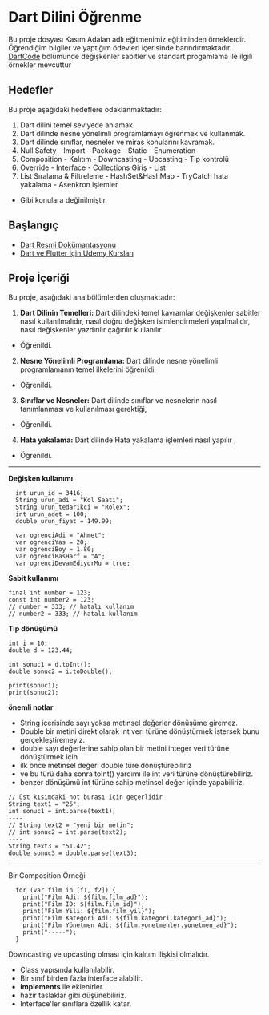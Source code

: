 # Dart Dilini Öğrenme

Bu proje dosyası Kasım Adalan adlı eğitmenimiz eğitiminden örneklerdir. Öğrendiğim bilgiler ve yaptığım ödevleri içerisinde barındırmaktadır.
[DartCode](https://github.com/kayamekin/flutter_bootcamp_kasimadalan/tree/main/lib/dartcode) bölümünde değişkenler sabitler ve standart progamlama ile ilgili örnekler mevcuttur

## Hedefler

Bu proje aşağıdaki hedeflere odaklanmaktadır:

1. Dart dilini temel seviyede anlamak.
2. Dart dilinde nesne yönelimli programlamayı öğrenmek ve kullanmak.
3. Dart dilinde sınıflar, nesneler ve miras konularını kavramak.
4. Null Safety - Import - Package - Static - Enumeration
5. Composition - Kalıtım - Downcasting - Upcasting - Tip kontrolü
6.  Override - Interface - Collections Giriş - List
7. List Sıralama & Filtreleme - HashSet&HashMap - TryCatch hata yakalama - Asenkron işlemler

* Gibi konulara değinilmiştir.

## Başlangıç
- [Dart Resmi Dokümantasyonu](https://dart.dev/guides)
- [Dart ve Flutter İçin Udemy Kursları](https://www.udemy.com/)
## Proje İçeriği
Bu proje, aşağıdaki ana bölümlerden oluşmaktadır:
1. **Dart Dilinin Temelleri:** Dart dilindeki temel kavramlar değişkenler sabitler nasıl kullanılmalıdır, nasıl doğru değişken isimlendirmeleri yapılmalıdır,
nasıl değişkenler yazdırılır çağırılır kullanılır
* Öğrenildi.
2. **Nesne Yönelimli Programlama:** Dart dilinde nesne yönelimli programlamanın temel ilkelerini öğrenildi.
* Öğrenildi.

3. **Sınıflar ve Nesneler:** Dart dilinde sınıflar ve nesnelerin nasıl tanımlanması ve kullanılması gerektiği,
* Öğrenildi.

4. **Hata yakalama:** Dart dilinde Hata yakalama işlemleri nasıl yapılır ,
* Öğrenildi.

---
**Değişken kullanımı** 
```
  int urun_id = 3416;
  String urun_adi = "Kol Saati";
  String urun_tedarikci = "Rolex";
  int urun_adet = 100;
  double urun_fiyat = 149.99;
```
```
  var ogrenciAdi = "Ahmet";
  var ogrenciYas = 20;
  var ogrenciBoy = 1.80;
  var ogrenciBasHarf = "A";
  var ogrenciDevamEdiyorMu = true;
```
**Sabit kullanımı**
```
final int number = 123;
const int number2 = 123;
// number = 333; // hatalı kullanım
// number2 = 333; // hatalı kullanım
```

**Tip dönüşümü**

```
int i = 10;
double d = 123.44;

int sonuc1 = d.toInt();
double sonuc2 = i.toDouble();

print(sonuc1);
print(sonuc2);
```
  **önemli notlar**
  * String içerisinde sayı yoksa metinsel değerler dönüşüme giremez.
  * Double bir metini direkt olarak int veri türüne dönüştürmek istersek bunu gerçekleştiremeyiz.
  * double sayı değerlerine sahip olan bir metini integer veri türüne dönüştürmek için
  * ilk önce metinsel değeri double türe dönüştürebiliriz
  * ve bu türü daha sonra toInt() yardımı ile int veri türüne dönüştürebiliriz.
  * benzer dönüşümü int türüne sahip metinsel değer içinde yapabiliriz.


```
// üst kısımdaki not burası için geçerlidir
String text1 = "25";
int sonuc1 = int.parse(text1);
----
// String text2 = "yeni bir metin";
// int sonuc2 = int.parse(text2);
----
String text3 = "51.42";
double sonuc3 = double.parse(text3);
```

---
Bir Composition Örneği
```
  for (var film in [f1, f2]) {
    print("Film Adi: ${film.film_ad}");
    print("Film ID: ${film.film_id}");
    print("Film Yili: ${film.film_yil}");
    print("Film Kategori Adi: ${film.kategori.kategori_ad}");
    print("Film Yönetmen Adi: ${film.yonetmenler.yonetmen_ad}");
    print("-----");
  }
```


Downcasting ve upcasting olması için kalıtım ilişkisi olmalıdır.
* Class yapısında kullanılabilir.
* Bir sınıf birden fazla interface alabilir.
* **implements** ile eklenirler.
* hazır taslaklar gibi düşünebiliriz.
* Interface'ler sınıflara özellik katar.